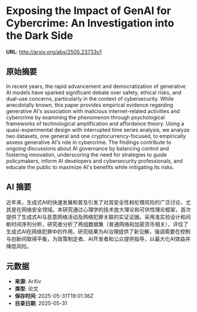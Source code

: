 # Exposing the Impact of GenAI for Cybercrime: An Investigation into the Dark Side

**URL**: http://arxiv.org/abs/2505.23733v1

## 原始摘要

In recent years, the rapid advancement and democratization of generative AI
models have sparked significant debate over safety, ethical risks, and dual-use
concerns, particularly in the context of cybersecurity. While anecdotally
known, this paper provides empirical evidence regarding generative AI's
association with malicious internet-related activities and cybercrime by
examining the phenomenon through psychological frameworks of technological
amplification and affordance theory. Using a quasi-experimental design with
interrupted time series analysis, we analyze two datasets, one general and one
cryptocurrency-focused, to empirically assess generative AI's role in
cybercrime. The findings contribute to ongoing discussions about AI governance
by balancing control and fostering innovation, underscoring the need for
strategies to guide policymakers, inform AI developers and cybersecurity
professionals, and educate the public to maximize AI's benefits while
mitigating its risks.


## AI 摘要

近年来，生成式AI的快速发展和普及引发了对其安全性和伦理风险的广泛讨论，尤其是在网络安全领域。本研究通过心理学的技术放大理论和可供性理论框架，首次提供了生成式AI与恶意网络活动及网络犯罪关联的实证证据。采用准实验设计和间断时间序列分析，研究者分析了两组数据集（普通网络和加密货币相关），评估了生成式AI在网络犯罪中的作用。研究结果为AI治理提供了新见解，强调需要在控制与创新间取得平衡，为政策制定者、AI开发者和公众提供指导，以最大化AI效益并降低风险。

## 元数据

- **来源**: ArXiv
- **类型**: 论文
- **保存时间**: 2025-05-31T19:01:36Z
- **目录日期**: 2025-05-31
